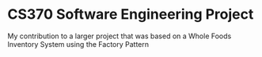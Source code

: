# CS370 Software Engineering Project

My contribution to a larger project that was based on a Whole Foods Inventory System using the Factory Pattern

